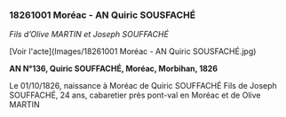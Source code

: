 ### 18261001 Moréac - AN Quiric SOUSFACHÉ

*Fils d’Olive MARTIN et Joseph SOUFFACHÉ*


[Voir l'acte](Images/18261001 Moréac - AN Quiric SOUSFACHÉ.jpg)

**AN N°136, Quiric SOUFFACHÉ, Moréac, Morbihan, 1826**

Le 01/10/1826, naissance à Moréac de Quiric SOUFFACHÉ
Fils de Joseph SOUFFACHÉ, 24 ans, cabaretier près pont-val en Moréac et de Olive MARTIN